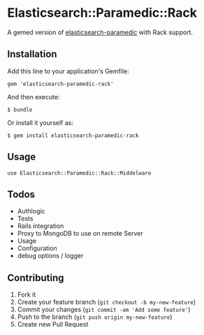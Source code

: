 # Elasticsearch::Paramedic::Rack

A gemed version of [elasticsearch-paramedic](https://github.com/karmi/elasticsearch-paramedic) with Rack support.

## Installation

Add this line to your application's Gemfile:

    gem 'elasticsearch-paramedic-rack'

And then execute:

    $ bundle

Or install it yourself as:

    $ gem install elasticsearch-paramedic-rack

## Usage

    use Elasticsearch::Paramedic::Rack::Middelware

## Todos

* Authlogic
* Tests
* Rails integration
* Proxy to MongoDB to use on remote Server
* Usage
* Configuration
* debug options / logger

## Contributing

1. Fork it
2. Create your feature branch (`git checkout -b my-new-feature`)
3. Commit your changes (`git commit -am 'Add some feature'`)
4. Push to the branch (`git push origin my-new-feature`)
5. Create new Pull Request
